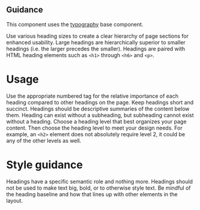 ## Guidance
This component uses the [typography](https://github.com/Microsoft/fast-dna/tree/master/packages/fast-components-react-base/src/typography) base component.

Use various heading sizes to create a clear hierarchy of page sections for enhanced usability. Large headings are hierarchically superior to smaller headings (i.e. the larger precedes the smaller). Headings are paired with HTML heading elements such as `<h1>` through `<h6>` and `<p>`.

# Usage
Use the appropriate numbered tag for the relative importance of each heading compared to other headings on the page. Keep headings short and succinct. Headings should be descriptive summaries of the content below them. Heading can exist without a subheading, but subheading cannot exist without a heading. Choose a heading level that best organizes your page content. Then choose the heading level to meet your design needs. For example, an `<h2>` element does not absolutely require level 2, it could be any of the other levels as well.

# Style guidance
Headings have a specific semantic role and nothing more. Headings should not be used to make text big, bold, or to otherwise style text. Be mindful of the heading baseline and how that lines up with other elements in the layout.
